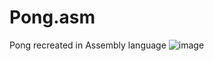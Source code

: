 # Pong.asm

Pong recreated in Assembly language
![image](https://github.com/user-attachments/assets/278e6f35-9a11-4bf8-8826-b03344d7063d)
